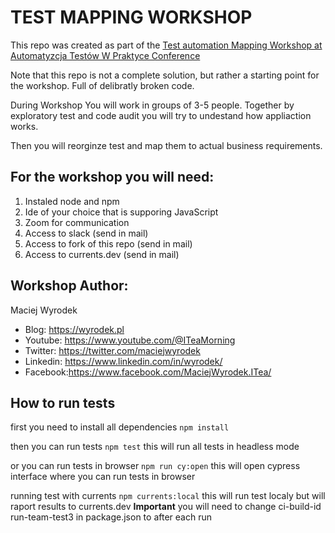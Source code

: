 # TEST MAPPING WORKSHOP

This repo was created as part of the [Test automation Mapping Workshop at Automatyzcja Testów W Praktyce Conference](https://atwpraktyce.pl/)

Note that this repo is not a complete solution, but rather a starting point for the workshop. 
Full of delibratly broken code.



During Workshop
You will work in groups of 3-5 people. 
Together by exploratory test and code audit you will try to undestand how appliaction works.

Then you will reorginze test and map them to actual business requirements.


## For the workshop you will need:
1. Instaled node and npm
2. Ide of your choice that is supporing JavaScript
3. Zoom for communication
4. Access to slack (send in mail)
5. Access to fork of this repo (send in mail)
6. Access to currents.dev (send in mail)


## Workshop Author:

Maciej Wyrodek
* Blog: https://wyrodek.pl
* Youtube: https://www.youtube.com/@ITeaMorning
* Twitter: https://twitter.com/maciejwyrodek
* Linkedin: https://www.linkedin.com/in/wyrodek/
* Facebook:https://www.facebook.com/MaciejWyrodek.ITea/


## How to run tests

first you need to install all dependencies
```npm install```

then you can run tests
```npm test``` this will run all tests in headless mode

or you can run tests in browser
```npm run cy:open``` this will open cypress interface where you can run tests in browser

running test with currents
```npm currents:local``` this will run test localy but will raport results to currents.dev 
**Important** you will need to change ci-build-id run-team-test3 in package.json to after each run


